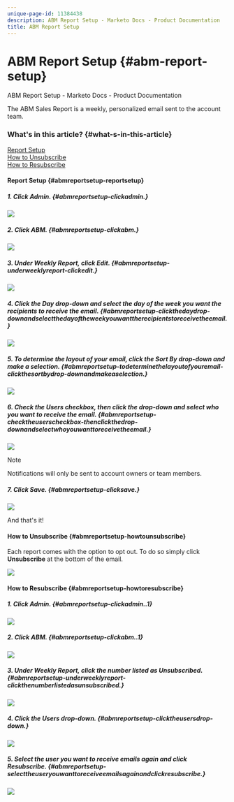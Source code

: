 ```yaml
---
unique-page-id: 11384438
description: ABM Report Setup - Marketo Docs - Product Documentation
title: ABM Report Setup
---
```


# ABM Report Setup {#abm-report-setup}

ABM Report Setup - Marketo Docs - Product Documentation

The ABM Sales Report is a weekly, personalized email sent to the account team.

### What's in this article? {#what-s-in-this-article}

[Report Setup](#abmreportsetup-reportsetup)  
[How to Unsubscribe](#abmreportsetup-howtounsubscribe)  
[How to Resubscribe](#abmreportsetup-howtoresubscribe)

#### Report Setup {#abmreportsetup-reportsetup}

##### 1. Click Admin. {#abmreportsetup-clickadmin.}

![](assets/one-3.png)

##### 2. Click ABM. {#abmreportsetup-clickabm.}

![](assets/two-2.png)

##### 3. Under Weekly Report, click Edit. {#abmreportsetup-underweeklyreport-clickedit.}

![](assets/three-3.png)

##### 4. Click the Day drop-down and select the day of the week you want the recipients to receive the email. {#abmreportsetup-clickthedaydrop-downandselectthedayoftheweekyouwanttherecipientstoreceivetheemail.}

![](assets/four-4.png)

##### 5. To determine the layout of your email, click the Sort By drop-down and make a selection. {#abmreportsetup-todeterminethelayoutofyouremail-clickthesortbydrop-downandmakeaselection.}

![](assets/five-3.png)

##### 6. Check the Users checkbox, then click the drop-down and select who you want to receive the email. {#abmreportsetup-checktheuserscheckbox-thenclickthedrop-downandselectwhoyouwanttoreceivetheemail.}

![](assets/six-2.png)

>[!NOTE]
>
>Notifications will only be sent to account owners or team members.

##### 7. Click Save. {#abmreportsetup-clicksave.}

![](assets/seven-2.png)

And that's it! 

#### How to Unsubscribe {#abmreportsetup-howtounsubscribe}

Each report comes with the option to opt out. To do so simply click **Unsubscribe** at the bottom of the email.

![](assets/eight-1.png)

#### How to Resubscribe {#abmreportsetup-howtoresubscribe}

##### 1. Click Admin. {#abmreportsetup-clickadmin..1}

![](assets/one-3.png)

##### 2. Click ABM. {#abmreportsetup-clickabm..1}

![](assets/two-2.png)

##### 3. Under Weekly Report, click the number listed as Unsubscribed. {#abmreportsetup-underweeklyreport-clickthenumberlistedasunsubscribed.}

![](assets/nine.png)

##### 4. Click the Users drop-down. {#abmreportsetup-clicktheusersdrop-down.}

![](assets/ten.png)

##### 5. Select the user you want to receive emails again and click Resubscribe. {#abmreportsetup-selecttheuseryouwanttoreceiveemailsagainandclickresubscribe.}

![](assets/eleven.png)


